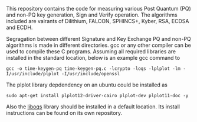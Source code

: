 This repository contains the code for measuring various Post Quantum (PQ) and non-PQ key generation, Sign and Verify operation. The algorithms included are vairants of Dilithium, FALCON, SPHINCS+, Kyber, RSA, ECDSA and ECDH.

Segragation between different Signature and Key Exchange PQ and non-PQ algorithms is made in different directories. gcc or any other compiler can be used to compile these C programs. Assuming all required libraries are installed in the standard location, below is an example gcc command to 
```
gcc -o time-keygen-pq time-keygen-pq.c -lcrypto -loqs -lplplot -lm -I/usr/include/plplot -I/usr/include/openssl
```

The plplot library depdendency on an ubuntu could be installed as
```
sudo apt-get install plplot12-driver-cairo plplot-dev plplot11-doc -y
```

Also the [liboqs](https://github.com/open-quantum-safe/liboqs) library should be installed in a default location. Its install instructions can be found on its own repository.